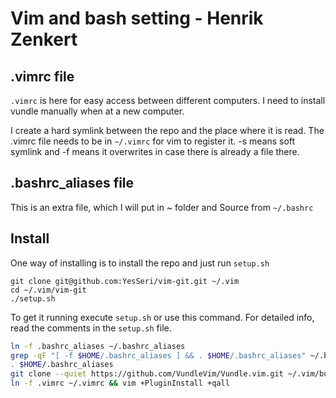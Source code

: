 # Vim and bash setting - Henrik Zenkert

## .vimrc file
`.vimrc` is here for easy access between different computers. I need to install vundle manually when at a new computer. 

I create a hard symlink between the repo and the place where it is read. The .vimrc file needs to be in `~/.vimrc` for vim to register it. -s means soft symlink and -f means it overwrites in case there is already a file there. 

## .bashrc_aliases file

This is an extra file, which I will put in ~ folder and Source from `~/.bashrc`

## Install

One way of installing is to install the repo and just run `setup.sh`
```
git clone git@github.com:YesSeri/vim-git.git ~/.vim
cd ~/.vim/vim-git
./setup.sh
```

To get it running execute `setup.sh` or use this command. For detailed info, read the comments in the `setup.sh` file.

```bash
ln -f .bashrc_aliases ~/.bashrc_aliases                                                                                                                                                                                                                      
grep -qF "[ -f $HOME/.bashrc_aliases ] && . $HOME/.bashrc_aliases" ~/.bashrc || echo "[ -f $HOME/.bashrc_aliases ] && . $HOME/.bashrc_aliases" >> ~/.bashrc                                                                                                  
. $HOME/.bashrc_aliases                                                                                                                                                                                                                                      
git clone --quiet https://github.com/VundleVim/Vundle.vim.git ~/.vim/bundle/Vundle.vim &> /dev/null                                                                                                                                                          
ln -f .vimrc ~/.vimrc && vim +PluginInstall +qall
```
